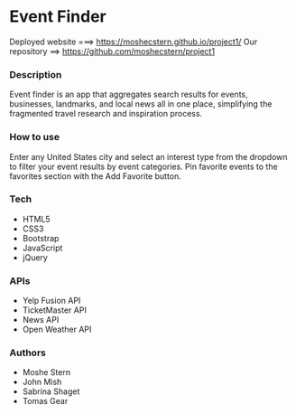 # Event Finder

Deployed website ===> https://moshecstern.github.io/project1/ 
Our repository ==> https://github.com/moshecstern/project1

### Description 
Event finder is an app that aggregates search results for events, businesses, landmarks, and local news all in one place, simplifying the fragmented travel research and inspiration process. 

### How to use 
Enter any United States city and select an interest type from the dropdown to filter your event results by event categories. Pin favorite events to the favorites section with the Add Favorite button. 

### Tech

* HTML5
* CSS3
* Bootstrap
* JavaScript
* jQuery 

### APIs

* Yelp Fusion API
* TicketMaster API
* News API
* Open Weather API 

### Authors 

* Moshe Stern
* John Mish
* Sabrina Shaget
* Tomas Gear 


